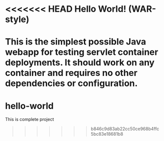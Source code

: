 <<<<<<< HEAD
Hello World! (WAR-style)
===============

This is the simplest possible Java webapp for testing servlet container deployments.  It should work on any container and requires no other dependencies or configuration.
=======
# hello-world
This is complete project 
>>>>>>> b846c9d83ab22cc50ce968b4ffc5bc83e18681b8
